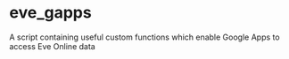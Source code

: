 # eve_gapps
A script containing useful custom functions which enable Google Apps to access Eve Online data
